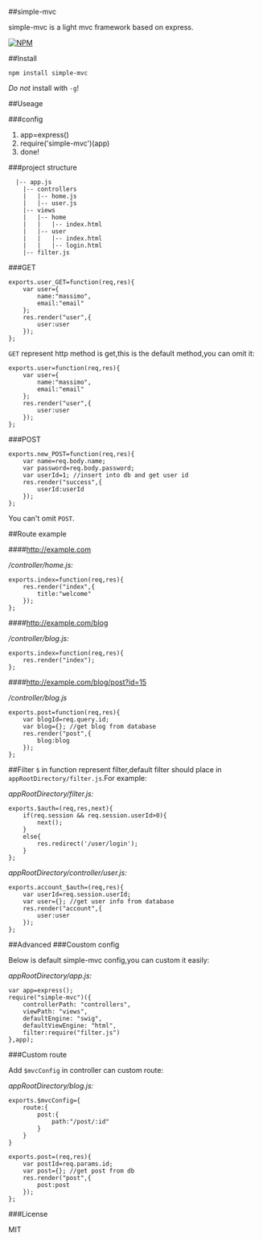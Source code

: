 ##simple-mvc

simple-mvc is a light mvc framework based on express.

[![NPM](https://nodei.co/npm/simple-mvc.png?downloads=true&downloadRank=true&stars=true)](https://nodei.co/npm/simple-mvc/)

##Install

`npm install simple-mvc`

*Do not* install with `-g`!

##Useage

###config

1. app=express()
2. require('simple-mvc')(app)
3. done!

###project structure

      |-- app.js
        |-- controllers
        |   |-- home.js
        |   |-- user.js
        |-- views
        |   |-- home
        |   |   |-- index.html
        |   |-- user
        |   |   |-- index.html
        |   |   |-- login.html
        |-- filter.js

###GET

    exports.user_GET=function(req,res){
        var user={
            name:"massimo",
            email:"email"
        };
        res.render("user",{
            user:user
        });
    };

`GET` represent http method is get,this is the default method,you can omit it:

    exports.user=function(req,res){
        var user={
            name:"massimo",
            email:"email"
        };
        res.render("user",{
            user:user
        });
    };

###POST

    exports.new_POST=function(req,res){
        var name=req.body.name;
        var password=req.body.password;
        var userId=1; //insert into db and get user id
        res.render("success",{
            userId:userId
        });
    };

You can't omit `POST`.

##Route example

####http://example.com

*/controller/home.js:*

    exports.index=function(req,res){
        res.render("index",{
            title:"welcome"    
        });
    };

####http://example.com/blog

*/controller/blog.js:*
    
    exports.index=function(req,res){
        res.render("index");
    };

####http://example.com/blog/post?id=15

*/controller/blog.js*
    
    exports.post=function(req,res){
        var blogId=req.query.id;
        var blog={}; //get blog from database
        res.render("post",{
            blog:blog
        });
    };

##Filter
`$` in function represent filter,default filter should place in `appRootDirectory/filter.js`.For example:

*appRootDirectory/filter.js:*

    exports.$auth=(req,res,next){
        if(req.session && req.session.userId>0){
            next();
        }
        else{
            res.redirect('/user/login');
        }
    };

*appRootDirectory/controller/user.js:*

    exports.account_$auth=(req,res){
        var userId=req.session.userId;
        var user={}; //get user info from database
        res.render("account",{
            user:user
        });
    };

##Advanced
###Coustom config

Below is default simple-mvc config,you can custom it easily:

*appRootDirectory/app.js:*
    
    var app=express();
    require("simple-mvc")({
        controllerPath: "controllers",
        viewPath: "views",
        defaultEngine: "swig",
        defaultViewEngine: "html",
        filter:require("filter.js")
    },app);

###Custom route

Add `$mvcConfig` in controller can custom route:

*appRootDirectory/blog.js:*

    exports.$mvcConfig={
        route:{
            post:{
                path:"/post/:id"
            }
        }
    }
    
    exports.post=(req,res){
        var postId=req.params.id;
        var post={}; //get post from db
        res.render("post",{
            post:post
        });
    };

###License

MIT
